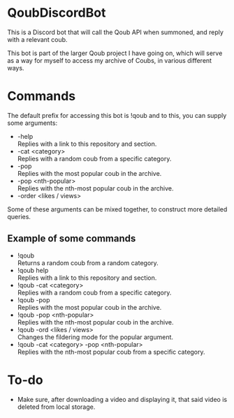 # QoubDiscordBot

This is a Discord bot that will call the Qoub API when summoned, and reply with a relevant coub.

This bot is part of the larger Qoub project I have going on, which will serve as a way for myself to access my archive of Coubs, in various different ways.

# Commands

The default prefix for accessing this bot is !qoub and to this, you can supply some arguments:


- -help <br />
Replies with a link to this repository and section.
- -cat &lt;category&gt; <br />
Replies with a random coub from a specific category.
- -pop <br/>
Replies with the most popular coub in the archive.
- -pop &lt;nth-popular&gt; <br />
Replies with the nth-most popular coub in the archive.
- -order &lt;likes / views&gt;

Some of these arguments can be mixed together, to construct more detailed queries.

## Example of some commands

- !qoub <br />
Returns a random coub from a random category.
- !qoub help <br />
Replies with a link to this repository and section.
- !qoub -cat &lt;category&gt; <br />
Replies with a random coub from a specific category.
- !qoub -pop <br/>
Replies with the most popular coub in the archive.
- !qoub -pop &lt;nth-popular&gt; <br />
Replies with the nth-most popular coub in the archive.
- !qoub -ord &lt;likes / views&gt; <br />
Changes the fildering mode for the popular argument.
- !qoub -cat &lt;category&gt; -pop &lt;nth-popular&gt; <br/>
Replies with the nth-most popular coub from a specific category.

# To-do

- Make sure, after downloading a video and displaying it, that said video is deleted from local storage.